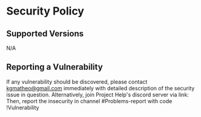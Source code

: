 # Security Policy

## Supported Versions

N/A

## Reporting a Vulnerability

If any vulnerability should be discovered, please contact kgmatheo@gmail.com immediately with detailed description of the security issue in question. 
Alternatively, join Project Help's discord server via link: 
Then, report the insecurity in channel #Problems-report with code !Vulnerability

